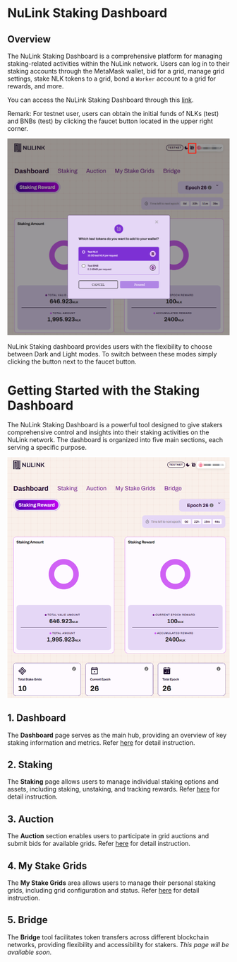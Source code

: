 # NuLink Staking Dashboard

## Overview

The NuLink Staking Dashboard is a comprehensive platform for managing staking-related activities within the NuLink network. Users can log in to their staking accounts through the MetaMask wallet, bid for a grid, manage grid settings, stake NLK tokens to a grid, bond a `Worker` account to a grid for rewards, and more.

You can access the NuLink Staking Dashboard through this [link](https://dashboard.testnet.nulink.org).


Remark: For testnet user, users can obtain the initial funds of NLKs (test) and BNBs (test) by clicking the faucet button located in the upper right corner.

![Faucet](../../miscellaneous/img/dashboard/faucet.png)  

NuLink Staking dashboard provides users with the flexibility to choose between Dark and Light modes. To switch between these modes simply clicking the button next to the faucet button.

# Getting Started with the Staking Dashboard

The NuLink Staking Dashboard is a powerful tool designed to give stakers comprehensive control and insights into their staking activities on the NuLink network. The dashboard is organized into five main sections, each serving a specific purpose.

![Overall](../../miscellaneous/img/dashboard/dashboardoverall.png)  

## 1. Dashboard

The **Dashboard** page serves as the main hub, providing an overview of key staking information and metrics. Refer [here](./dashboard.md) for detail instruction.

## 2. Staking

The **Staking** page allows users to manage individual staking options and assets, including staking, unstaking, and tracking rewards. Refer [here](./staking.md) for detail instruction.

## 3. Auction

The **Auction** section enables users to participate in grid auctions and submit bids for available grids. Refer [here](./auction.md) for detail instruction.

## 4. My Stake Grids

The **My Stake Grids** area allows users to manage their personal staking grids, including grid configuration and status. Refer [here](./grid.md) for detail instruction.

## 5. Bridge

The **Bridge** tool facilitates token transfers across different blockchain networks, providing flexibility and accessibility for stakers. *This page will be available soon.*


